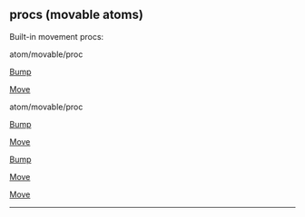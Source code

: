 

 procs (movable atoms)
-----------------------



 Built-in movement procs:





 atom/movable/proc
 

[Bump](#/atom/movable/proc/Bump) 

[Move](#/atom/movable/proc/Move) 




 atom/movable/proc


[Bump](#/atom/movable/proc/Bump) 

[Move](#/atom/movable/proc/Move) 


[Bump](#/atom/movable/proc/Bump)

[Move](#/atom/movable/proc/Move) 

[Move](#/atom/movable/proc/Move)


---


